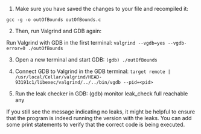 1. Make sure you have saved the changes to your file and recompiled it:

``` gcc -g -o outOfBounds outOfBounds.c ```

2. Then, run Valgrind and GDB again:

Run Valgrind with GDB in the first terminal:
``` valgrind --vgdb=yes --vgdb-error=0 ./outOfBounds ```

3. Open a new terminal and start GDB:
``` (gdb) ./outOfBounds ```

4. Connect GDB to Valgrind in the GDB terminal:
``` target remote | /usr/local/Cellar/valgrind/HEAD-93191c1/libexec/valgrind/../../bin/vgdb --pid=<pid> ```

5. Run the leak checker in GDB:
(gdb) monitor leak_check full reachable any

If you still see the message indicating no leaks, it might be helpful to ensure that the program is indeed running the version with the leaks. You can add some print statements to verify that the correct code is being executed.


